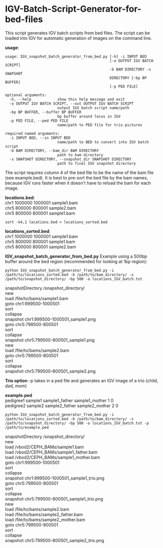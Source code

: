 # IGV-Batch-Script-Generator-for-bed-files
This script generates IGV batch scripts from bed files. The script can be loaded into IGV for automatic generation of images on the command line.

**usage**:<br/>
```
usage: IGV_snapshot_batch_generator_from_bed.py [-h] -i INPUT BED
                                                [-o OUTPUT IGV BATCH SCRIPT]
                                                -b BAM DIRECTORY -s SNAPSHOT
                                                DIRECTORY [-bp BP BUFFER]
                                                [-p PED FILE]

optional arguments:
  -h, --help            show this help message and exit
  -o OUTPUT IGV BATCH SCRIPT, --out OUTPUT IGV BATCH SCRIPT
                        output IGV batch script name/path
  -bp BP BUFFER, --buffer BP BUFFER
                        bp buffer around locus in IGV
  -p PED FILE, --ped PED FILE
                        name/path to PED file for trio pictures

required named arguments:
  -i INPUT BED, --in INPUT BED
                        name/path to BED to convert into IGV batch script
  -b BAM DIRECTORY, --bam_dir BAM DIRECTORY
                        path to bam directory
  -s SNAPSHOT DIRECTORY, --snapshot_dir SNAPSHOT DIRECTORY
                        path to final IGV snapshot directory
```
The script requires column 4 of the bed file to be the name of the bam file (see example.bed). It is best to pre-sort the bed file by the bam names, because IGV runs faster when it doesn't have to reload the bam for each image.


**locations.bed**:<br/>
  chr1    1000000 1000001 sample1.bam<br/>
  chr5    800000  800001  sample2.bam<br/>
  chr5    800000  800001  sample1.bam<br/>

```
sort -k4,1 locations.bed > locations_sorted.bed
```

**locations_sorted.bed**:<br/>
  chr1    1000000 1000001 sample1.bam<br/>
  chr5    800000  800001  sample1.bam<br/>
  chr5    800000  800001  sample2.bam<br/>


**IGV_snapshot_batch_generator_from_bed.py**
Example using a 500bp buffer around the bed region (recommended for looking at 1bp region): 
```
python IGV_snapshot_batch_generator_from_bed.py -i /path/to/locations_sorted.bed -b /path/to/bam_directory/ -s /path/to/snapshot_directory/ -bp 500 -o locations_IGV_batch.txt
```
snapshotDirectory /snapshot_directory/<br/>
new<br/>
load /file/to/bams/sample1.bam<br/>
goto chr1:999500-1000501<br/>
sort<br/>
collapse<br/>
snapshot chr1:999500-1000501_sample1.png<br/>
goto chr5:799500-800501<br/>
sort<br/>
collapse<br/>
snapshot chr5:799500-800501_sample1.png<br/>
new<br/>
load /file/to/bams/sample2.bam<br/>
goto chr5:799500-800501<br/>
sort<br/>
collapse<br/>
snapshot chr5:799500-800501_sample2.png<br/>


**Trio option** -p takes in a ped file and generates an IGV image of a trio (child, dad, mom)

**example.ped**<br/>
pedigree1       sample1 sample1_father  sample1_mother  1       0<br/>
pedigree2       sample2 sample2_father  sample2_mother  2       0<br/>

```
python IGV_snapshot_batch_generator_from_bed.py -i /path/to/locations_sorted.bed -b /path/to/bam_directory/ -s /path/to/snapshot_directory/ -bp 500 -o locations_IGV_batch.txt -p /path/to/example.ped
```

snapshotDirectory /snapshot_directory/<br/>
new<br/>
load /vbod2/CEPH_BAMs/sample1.bam<br/>
load /vbod2/CEPH_BAMs/sample1_father.bam<br/>
load /vbod2/CEPH_BAMs/sample1_mother.bam<br/>
goto chr1:999500-1000501<br/>
sort<br/>
collapse<br/>
snapshot chr1:999500-1000501_sample1_trio.png<br/>
goto chr5:799500-800501<br/>
sort<br/>
collapse<br/>
snapshot chr5:799500-800501_sample1_trio.png<br/>
new<br/>
load /file/to/bams/sample2.bam<br/>
load /file/to/bams/sample2_father.bam<br/>
load /file/to/bams/sample2_mother.bam<br/>
goto chr5:799500-800501<br/>
sort<br/>
collapse<br/>
snapshot chr5:799500-800501_sample2_trio.png<br/>
